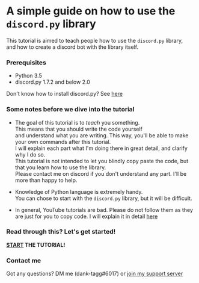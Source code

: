 # A simple guide on how to use the `discord.py` library

This tutorial is aimed to teach people how to use the `discord.py` library, <br>
and how to create a discord bot with the library itself.



### Prerequisites
- Python 3.5 
- discord.py 1.7.2 and below 2.0

Don't know how to install discord.py? See [here](https://pypi.org/project/discord.py/)


### Some notes before we dive into the tutorial

- The goal of this tutorial is to _teach_ you something. <br> 
  This means that you should write the code yourself <br> and understand what you are writing. 
  This way, you'll be able to make your own commands after this tutorial. <br>
  I will explain each part what I'm doing there in great detail, and clarify why I do so. <br>
  This tutorial is not intended to let you blindly copy paste the code, but that you learn how to use the library. <br>
  Please contact me on discord if you don't understand any part. I'll be more than happy to help.

- Knowledge of Python language is extremely handy. <br> You can chose to start with the `discord.py` library, but it will be difficult.

- In general, YouTube tutorials are bad. Please do not follow them as they are just for you to copy code. I will explain it in detail [here]()


### Read through this? Let's get started!
**[START](https://github.com/dank-tagg/dpy-tutorial/blob/main/chapter-1-setup.md) THE TUTORIAL!**


### Contact me
Got any questions? DM me (dank-tagg#6017) or [join my support server](https://discord.gg/nUUJPgemFE)
